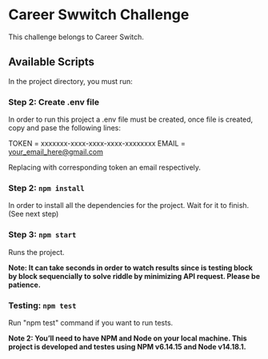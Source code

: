 # Career Swwitch Challenge

This challenge belongs to Career Switch.

## Available Scripts

In the project directory, you must run:

### Step 2: Create .env file
In order to run this project a .env file must be created, once file is created, copy and pase the following lines: 

TOKEN = xxxxxxx-xxxx-xxxx-xxxx-xxxxxxxx
EMAIL = your_email_here@gmail.com

Replacing with corresponding token an email respectively. 

### Step 2: `npm install`
In order to install all the dependencies for the project. Wait for it to finish. (See next step)

### Step 3: `npm start`
Runs the project.

**Note: It can take seconds in order to watch results since is testing block by block sequencially to solve riddle by minimizing API request. Please be patience.**

### Testing: `npm test`
Run "npm test" command if you want to run tests.

**Note 2: You’ll need to have NPM and Node on your local machine. This project is developed and testes using NPM v6.14.15 and Node v14.18.1.**

